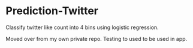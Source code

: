 # Prediction-Twitter
Classify twitter like count into 4 bins using logistic regression.


Moved over from my own private repo.
Testing to used to be used in app.
